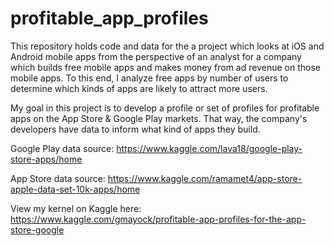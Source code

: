 # profitable_app_profiles
This repository holds code and data for the a project which looks at iOS and Android mobile apps from the perspective of an analyst for a company which builds free mobile apps and makes money from ad revenue on those mobile apps. To this end, I analyze free apps by number of users to determine which kinds of apps are likely to attract more users. 

My goal in this project is to develop a profile or set of profiles for profitable apps on the App Store &amp; Google Play markets. That way, the company's developers have data to inform what kind of apps they build.

Google Play data source:
https://www.kaggle.com/lava18/google-play-store-apps/home

App Store data source:
https://www.kaggle.com/ramamet4/app-store-apple-data-set-10k-apps/home

View my kernel on Kaggle here:
https://www.kaggle.com/gmayock/profitable-app-profiles-for-the-app-store-google
